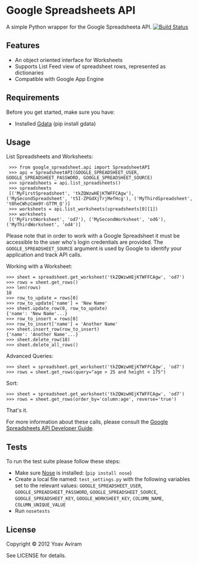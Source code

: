 Google Spreadsheets API
========================
A simple Python wrapper for the Google Spreadsheeta API.
[![Build Status](https://secure.travis-ci.org/yoavaviram/python-google-spreadsheet.png?branch=master)](http://travis-ci.org/yoavaviram/python-google-spreadsheet)



Features
--------

* An object oriented interface for Worksheets
* Supports List Feed view of spreadsheet rows, represented as dictionaries
* Compatible with Google App Engine


Requirements
--------------
Before you get started, make sure you have:

* Installed [Gdata](http://code.google.com/p/gdata-python-client/) (pip install gdata)

Usage
-----

List Spreadsheets and Worksheets:

     >>> from google_spreadsheet.api import SpreadsheetAPI
     >>> api = SpreadsheetAPI(GOOGLE_SPREADSHEET_USER, GOOGLE_SPREADSHEET_PASSWORD, GOOGLE_SPREADSHEET_SOURCE)
     >>> spreadsheets = api.list_spreadsheets()
     >>> spreadsheets
     [('MyFirstSpreadsheet', 'tkZQWzwHEjKTWFFCAgw'), ('MySecondSpreadsheet', 't5I-ZPGdXjTrjMefHcg'), ('MyThirdSpreadsheet', 't0heCWhzCmm9Y-GTTM_Q')]
     >>> worksheets = api.list_worksheets(spreadsheets[0][1])
     >>> worksheets
     [('MyFirstWorksheet', 'od7'), ('MySecondWorksheet', 'od6'), ('MyThirdWorksheet', 'od4')]

Please note that in order to work with a Google Spreadsheet it must be accessible
to the user who's login credentials are provided. The `GOOGLE_SPREADSHEET_SOURCE`
argument is used by Google to identify your application and track API calls.

Working with a Worksheet:

    >>> sheet = spreadsheet.get_worksheet('tkZQWzwHEjKTWFFCAgw', 'od7')
    >>> rows = sheet.get_rows()
    >>> len(rows)
    18
    >>> row_to_update = rows[0]
    >>> row_to_update['name'] = 'New Name'
    >>> sheet.update_row(0, row_to_update)
    {'name': 'New Name'...}
    >>> row_to_insert = rows[0]
    >>> row_to_insert['name'] = 'Another Name'
    >>> sheet.insert_row(row_to_insert)
    {'name': 'Another Name'...}
    >>> sheet.delete_row(18)
    >>> sheet.delete_all_rows()

Advanced Queries:

    >>> sheet = spreadsheet.get_worksheet('tkZQWzwHEjKTWFFCAgw', 'od7')
    >>> rows = sheet.get_rows(query="age > 25 and height < 175")

Sort:

    >>> sheet = spreadsheet.get_worksheet('tkZQWzwHEjKTWFFCAgw', 'od7')
    >>> rows = sheet.get_rows(order_by='column:age', reverse='true')

That's it.

For more information about these calls, please consult the [Google Spreadsheets
API Developer Guide](https://developers.google.com/google-apps/spreadsheets/).

Tests
------
To run the test suite please follow these steps:

* Make sure [Nose](http://readthedocs.org/docs/nose/en/latest/) is installed: (`pip install nose`)
* Create a local file named: `test_settings.py` with the following variables set to the relevant values: `GOOGLE_SPREADSHEET_USER`, `GOOGLE_SPREADSHEET_PASSWORD`, `GOOGLE_SPREADSHEET_SOURCE`, `GOOGLE_SPREADSHEET_KEY`, `GOOGLE_WORKSHEET_KEY`, `COLUMN_NAME`, `COLUMN_UNIQUE_VALUE`
* Run `nosetests`

License
-------

Copyright &copy; 2012 Yoav Aviram

See LICENSE for details.

